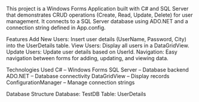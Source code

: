 This project is a Windows Forms Application built with C# and SQL Server that demonstrates CRUD operations (Create, Read, Update, Delete) for user management. It connects to a SQL Server database using ADO.NET and a connection string defined in App.config.

Features
Add New Users: Insert user details (UserName, Password, City) into the UserDetails table.
View Users: Display all users in a DataGridView.
Update Users: Update user details based on UserId.
Navigation: Easy navigation between forms for adding, updating, and viewing data.

Technologies Used
C# – Windows Forms
SQL Server – Database backend
ADO.NET – Database connectivity
DataGridView – Display records
ConfigurationManager – Manage connection strings

Database Structure
Database: TestDB
Table: UserDetails
